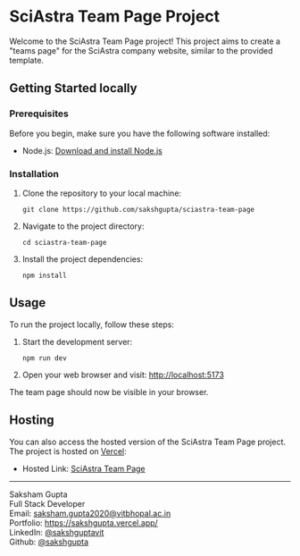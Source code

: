 SciAstra Team Page Project
==========================

Welcome to the SciAstra Team Page project! This project aims to create a "teams page" for the SciAstra company website, similar to the provided template.

Getting Started locally
---------------

### Prerequisites

Before you begin, make sure you have the following software installed:

*   Node.js: [Download and install Node.js](https://nodejs.org/)

### Installation

1.  Clone the repository to your local machine:

    `git clone https://github.com/sakshgupta/sciastra-team-page`

2.  Navigate to the project directory:

    `cd sciastra-team-page`

3.  Install the project dependencies:

    `npm install`

Usage
-----

To run the project locally, follow these steps:

1.  Start the development server:

    `npm run dev`

2.  Open your web browser and visit: [http://localhost:5173](http://localhost:5173)

The team page should now be visible in your browser.

Hosting
-------

You can also access the hosted version of the SciAstra Team Page project. The project is hosted on [Vercel](https://www.vercel.com/):

*   Hosted Link: [SciAstra Team Page](https://your-netlify-site-url.com)


* * *

Saksham Gupta<br>
Full Stack Developer<br>
Email: [saksham.gupta2020@vitbhopal.ac.in](mailto:saksham.gupta2020@vitbhopal.ac.in) <br>
Portfolio: https://sakshgupta.vercel.app/<br>
LinkedIn: [@sakshguptavit](https://www.linkedin.com/in/sakshguptavit/)<br>
Github: [@sakshgupta](https://github.com/sakshgupta)<br>